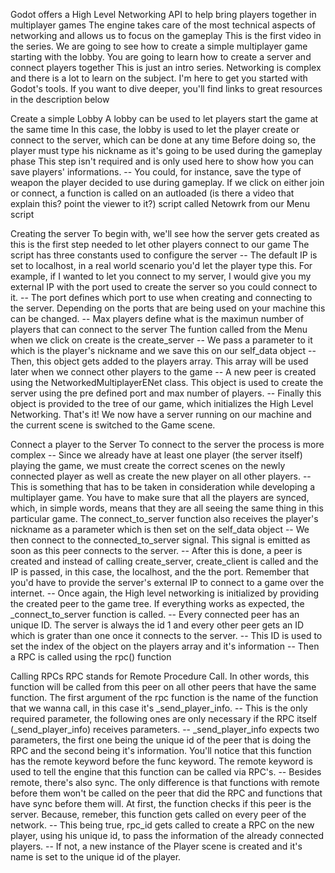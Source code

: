 Godot offers a High Level Networking API to help bring players together in multiplayer games
The engine takes care of the most technical aspects of networking and allows us to focus on the gameplay
This is the first video in the series. We are going to see how to create a simple multiplayer game starting with the lobby. You are going to learn how to create a server and connect players together
This is just an intro series. Networking is complex and there is a lot to learn on the subject. I'm here to get you started with Godot's tools. If you want to dive deeper, you'll find links to great resources in the description below

Create a simple Lobby
A lobby can be used to let players start the game at the same time
In this case, the lobby is used to let the player create or connect to the server, which can be done at any time
Before doing so, the player must type his nickname as it's going to be used during the gameplay phase
This step isn't required and is only used here to show how you can save players' informations. -- You could, for instance, save the type of weapon the player decided to use during gameplay.
If we click on either join or connect, a function is called on an autloaded (is there a video that explain this? point the viewer to it?) script called Netowrk from our Menu script

Creating the server
To begin with, we'll see how the server gets created as this is the first step needed to let other players connect to our game
The script has three constants used to configure the server -- The default IP is set to localhost, in a real world scenario you'd let the player type this. For example, if I wanted to let you connect to my server, I would give you my external IP with the port used to create the server so you could connect to it. -- The port defines which port to use when creating and connecting to the server. Depending on the ports that are being used on your machine this can be changed. -- Max players define what is the maximun number of players that can connect to the server
The funtion called from the Menu when we click on create is the create_server -- We pass a parameter to it which is the player's nickname and we save this on our self_data object -- Then, this object gets added to the players array. This array will be used later when we connect other players to the game -- A new peer is created using the NetworkedMultiplayerENet class. This object is used to create the server using the pre defined port and max number of players. -- Finally this object is provided to the tree of our game, which initializes the High Level Networking.
That's it! We now have a server running on our machine and the current scene is switched to the Game scene.

Connect a player to the Server
To connect to the server the process is more complex -- Since we already have at least one player (the server itself) playing the game, we must create the correct scenes on the newly connected player as well as create the new player on all other players. -- This is something that has to be taken in consideration while developing a multiplayer game. You have to make sure that all the players are synced, which, in simple words, means that they are all seeing the same thing in this particular game.
The connect_to_server function also receives the player's nickname as a parameter which is then set on the self_data object -- We then connect to the connected_to_server signal. This signal is emitted as soon as this peer connects to the server. -- After this is done, a peer is created and instead of calling create_server, create_client is called and the IP is passed, in this case, the localhost, and the the port. Remember that you'd have to provide the server's external IP to connect to a game over the internet. -- Once again, the High level networking is initialized by providing the created peer to the game tree.
If everything works as expected, the _connect_to_server function is called. -- Every connected peer has an unique ID. The server is always the id 1 and every other peer gets an ID which is grater than one once it connects to the server. -- This ID is used to set the index of the object on the players array and it's information -- Then a RPC is called using the rpc() function

Calling RPCs
RPC stands for Remote Procedure Call. In other words, this function will be called from this peer on all other peers that have the same function.
The first argument of the rpc function is the name of the function that we wanna call, in this case it's _send_player_info. -- This is the only required parameter, the following ones are only necessary if the RPC itself (_send_player_info) receives parameters. -- _send_player_info expects two parameters, the first one being the unique id of the peer that is doing the RPC and the second being it's information.
You'll notice that this function has the remote keyword before the func keyword. The remote keyword is used to tell the engine that this function can be called via RPC's. -- Besides remote, there's also sync. The only difference is that functions with remote before them won't be called on the peer that did the RPC and functions that have sync before them will.
At first, the function checks if this peer is the server. Because, remeber, this function gets called on every peer of the network. -- This being true, rpc_id gets called to create a RPC on the new player, using his unique id, to pass the information of the already connected players. -- If not, a new instance of the Player scene is created and it's name is set to the unique id of the player.
